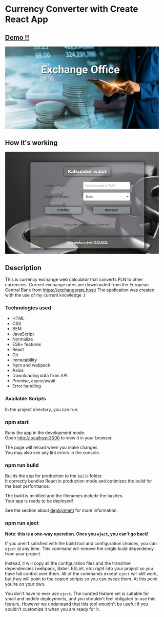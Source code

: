 # Currency Converter with Create React App

## [Demo !! ](https://albrecht-albi.github.io/Currency-converter-react/)

![Currency-converter image](https://github.com/Albrecht-Albi/Currency-converter-react/blob/main/public/images/share.png)

## How it's working
![Currency-converter gif](https://github.com/Albrecht-Albi/Currency-converter-react/blob/main/public/images/recordingCurrencyConverter.gif)

## Description

This is currency exchange web calculator that converts PLN to other currencies. Current exchange rates are downloaded from the European Central Bank from https://exchangerate.host/
The application was created with the use of my current knowledge :)

### Technologies used
-	HTML
-	CSS
-	BEM
-	JavaScript
- Normalize
-	ES6+ features
- React
- Git
- Immutability
- Npm and webpack
- Axios
- Downloading data from API
- Promise, async/await
- Error handling

### Available Scripts

In the project directory, you can run:

### npm start

Runs the app in the development mode.\
Open [http://localhost:3000](http://localhost:3000) to view it in your browser.

The page will reload when you make changes.\
You may also see any lint errors in the console.

### npm run build

Builds the app for production to the `build` folder.\
It correctly bundles React in production mode and optimizes the build for the best performance.

The build is minified and the filenames include the hashes.\
Your app is ready to be deployed!

See the section about [deployment](https://facebook.github.io/create-react-app/docs/deployment) for more information.

### npm run eject

**Note: this is a one-way operation. Once you `eject`, you can't go back!**

If you aren't satisfied with the build tool and configuration choices, you can `eject` at any time. This command will remove the single build dependency from your project.

Instead, it will copy all the configuration files and the transitive dependencies (webpack, Babel, ESLint, etc) right into your project so you have full control over them. All of the commands except `eject` will still work, but they will point to the copied scripts so you can tweak them. At this point you're on your own.

You don't have to ever use `eject`. The curated feature set is suitable for small and middle deployments, and you shouldn't feel obligated to use this feature. However we understand that this tool wouldn't be useful if you couldn't customize it when you are ready for it.
